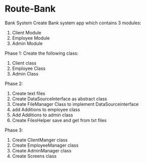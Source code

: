# Route-Bank
Bank System
Create Bank system app which contains 3 modules:
1. Client Module
2. Employee Module
3. Admin Module

Phase 1:
Create the following class:
1. Client class 
2. Employee Class 
3. Admin Class 

Phase 2:
1. Create text files
2. Create DataSourceInterface as abstract class 
3. Create FileManager Class to implement DataSourceinterface
4. add Additions to employee class
5. Add Additions to admin class
7. Create FilesHelper save and get from txt files 

Phase 3:
1. Create ClientManger class 
2. Create EmployeeManager class 
3. Create AdminManager class 
4. Create Screens class 


